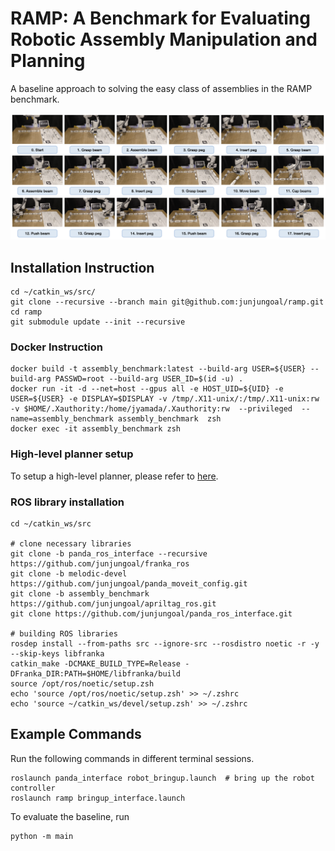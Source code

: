 # RAMP: A Benchmark for Evaluating Robotic Assembly Manipulation and Planning
A baseline approach to solving the easy class of assemblies in the RAMP benchmark.

![Teaser figure](./media/assembly_timelapse.png)

## Installation Instruction
```
cd ~/catkin_ws/src/
git clone --recursive --branch main git@github.com:junjungoal/ramp.git
cd ramp
git submodule update --init --recursive
```

### Docker Instruction
```
docker build -t assembly_benchmark:latest --build-arg USER=${USER} --build-arg PASSWD=root --build-arg USER_ID=$(id -u) .
docker run -it -d --net=host --gpus all -e HOST_UID=${UID} -e USER=${USER} -e DISPLAY=$DISPLAY -v /tmp/.X11-unix/:/tmp/.X11-unix:rw -v $HOME/.Xauthority:/home/jyamada/.Xauthority:rw  --privileged  --name=assembly_benchmark assembly_benchmark  zsh
docker exec -it assembly_benchmark zsh
```
### High-level planner setup
To setup a high-level planner, please refer to [here](https://github.com/applied-ai-lab/ramp-planner).

### ROS library installation

```
cd ~/catkin_ws/src

# clone necessary libraries
git clone -b panda_ros_interface --recursive https://github.com/junjungoal/franka_ros
git clone -b melodic-devel https://github.com/junjungoal/panda_moveit_config.git
git clone -b assembly_benchmark https://github.com/junjungoal/apriltag_ros.git
git clone https://github.com/junjungoal/panda_ros_interface.git

# building ROS libraries
rosdep install --from-paths src --ignore-src --rosdistro noetic -r -y --skip-keys libfranka
catkin_make -DCMAKE_BUILD_TYPE=Release -DFranka_DIR:PATH=$HOME/libfranka/build 
source /opt/ros/noetic/setup.zsh
echo 'source /opt/ros/noetic/setup.zsh' >> ~/.zshrc
echo 'source ~/catkin_ws/devel/setup.zsh' >> ~/.zshrc
```


## Example Commands

Run the following commands in different terminal sessions.
```
roslaunch panda_interface robot_bringup.launch  # bring up the robot controller
roslaunch ramp bringup_interface.launch
```

To evaluate the baseline, run 
```
python -m main
```

